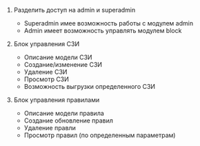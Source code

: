 1) Разделить доступ на admin и superadmin
    - Superadmin имее возможность работы с модулем admin
    - Admin имеет возможность управлять модулем block

2) Блок управления СЗИ
    - Описание модели СЗИ
    - Создание/изменение CЗИ
    - Удаление СЗИ
    - Просмотр СЗИ
    - Возможность выгрузки определенного СЗИ

3) Блок управления правилами
    - Описание модели правила
    - Создание обновление правил
    - Удаление правли
    - Просмотр правил (по определенным параметрам)
